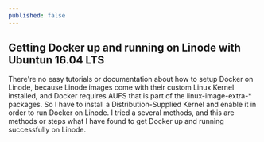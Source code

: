 ```yaml
---
published: false
---
```

## Getting Docker up and running on Linode with Ubuntun 16.04 LTS

There're no easy tutorials or documentation about how to setup Docker on Linode, because Linode images come with their custom Linux Kernel installed, and Docker requires AUFS that is part of the linux-image-extra-* packages. So I have to install a Distribution-Supplied Kernel and enable it in order to run Docker on Linode. I tried a several methods, and this are methods or steps what I have found to get Docker up and running successfully on Linode.


